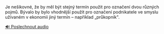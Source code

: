
Je nešikovné, že by měl být stejný termín použit pro označení dvou různých pojmů. Bývalo by bylo vhodnější použít pro označení podnikatele ve smyslu užívaném v ekonomii jiný termín – například „průkopník".

[🔊 Poslechnout audio](/data/7-paragraphs/audio/chapter_50/para_004-Je-neikovn-e-by-ml-bt-stejn-termn-pouit-p.mp3)

